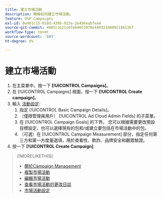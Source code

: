 ```yaml
---
title: 建立市場活動
description: 瞭解如何建立市場活動。
feature: DSP Campaigns
exl-id: 8e401c15-018d-439b-922e-2e456eabfea4
source-git-commit: 4085c1b21c0fe84653978e449321868921841367
workflow-type: tm+mt
source-wordcount: '103'
ht-degree: 0%

---
```


# 建立市場活動

1. 在主菜單中，按一下 **[!UICONTROL Campaigns]**。
1. 在 [!UICONTROL Campaigns] 視圖，按一下 **[!UICONTROL Create campaign]**。
1. 輸入 [活動設定](campaign-settings.md):
   1. 指定 [!UICONTROL Basic Campaign Details]。
   1. （僅限管理員用戶） [!UICONTROL Ad Cloud Admin Fields] 的子菜單。
   1. 在 [!UICONTROL Campaign Goals] 的下界。 您可以根據需要更改預設目標設定，也可以選擇現有的包和/或建立要包括在市場活動中的包。
   1. （可選）在 [!UICONTROL Campaign Measurement] 部分，指定任何第三方和第一方度量選項，用於查看性、欺詐、品牌安全和觀眾驗證。
1. 按一下 **[!UICONTROL Create Campaign]**.

>[!MORELIKETHIS]
>
>* [關於Campaign Management](campaign-about.md)
>* [複製市場活動](campaign-duplicate.md)
>* [編輯市場活動](campaign-edit.md)
>* [查看市場活動的更改日誌](campaign-change-log.md)
>* [市場活動設定](campaign-settings.md)

